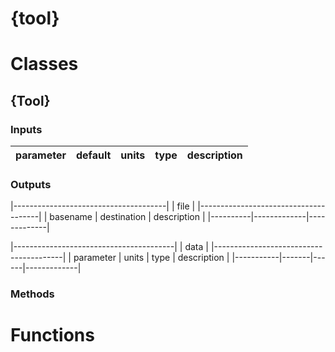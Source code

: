 # **{tool}**

# **Classes**

## **{Tool}**

### **Inputs**

| parameter | default | units | type |description |
|-----------|---------|-------|------|------------|

### **Outputs**

|--------------------------------------|
| file                                 |
|--------------------------------------|
| basename | destination | description |
|----------|-------------|-------------|

|----------------------------------------|
| data                                   |
|----------------------------------------|
| parameter | units | type | description |
|-----------|-------|------|-------------|

### **Methods**

# **Functions**
